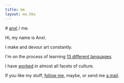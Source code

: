 ```yaml
---
title: me.
layout: me.hbs
---
```


# [anxl](../) / me.

Hi, my name is Anxl.

I make and devour art constantly.

I'm on the process of learning [13 different languages](languages.html).

I have [worked](../work) in almost all facets of culture.

If you like my stuff, [follow me](https://twitter.com/anxlacc), maybe, or send me [a mail](mailto:ask@anxl.faith).
